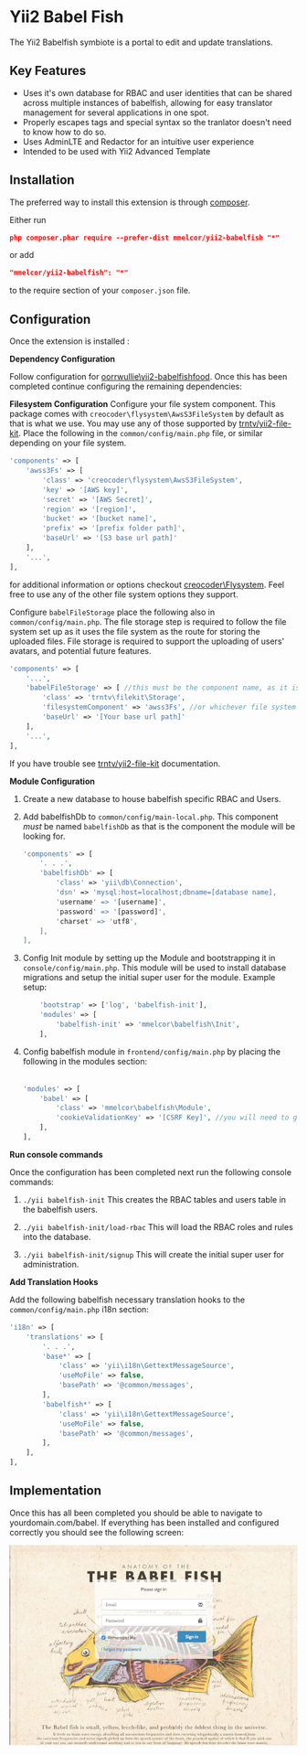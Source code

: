 Yii2 Babel Fish
===============
The Yii2 Babelfish symbiote is a portal to edit and update translations.


Key Features
------------

* Uses it's own database for RBAC and user identities that can be shared across multiple instances of babelfish, allowing for easy translator management for several applications in one spot.
* Properly escapes tags and special syntax so the tranlator doesn't need to know how to do so.
* Uses AdminLTE and Redactor for an intuitive user experience
* Intended to be used with Yii2 Advanced Template

Installation
------------

The preferred way to install this extension is through [composer](http://getcomposer.org/download/).

Either run

```json
php composer.phar require --prefer-dist mmelcor/yii2-babelfish "*"
```

or add

```json
"mmelcor/yii2-babelfish": "*"
```

to the require section of your `composer.json` file.


Configuration
-------------

Once the extension is installed :

**Dependency Configuration**

Follow configuration for [oorrwullie\yii2-babelfishfood](https://github.com/oorrwullie/yii2-babelfishfood).
Once this has been completed continue configuring the remaining dependencies:

**Filesystem Configuration**
Configure your file system component. This package comes with `creocoder\flysystem\AwsS3FileSystem` by default as that is what we use. You may use any of those supported by [trntv/yii2-file-kit](https://github.com/trntv/yii2-file-ki).  Place the following in the `common/config/main.php` file, or similar depending on your file system.

```php
'components' => [
	'awss3Fs' => [
		'class' => 'creocoder\flysystem\AwsS3FileSystem',
		'key' => '[AWS key]',
		'secret' => '[AWS Secret]',
		'region' => '[region]',
		'bucket' => '[bucket name]',
		'prefix' => '[prefix folder path]',
		'baseUrl' => '[S3 base url path]'
	],
	'...',
],
```
for additional information or options checkout [creocoder\Flysystem](https://github.com/creocoder/yii2-flysystem). Feel free to use any of the other file system options they support.

Configure `babelFileStorage` place the following also in `common/config/main.php`. The file storage step is required to follow the file system set up as it uses the file system as the route for storing the uploaded files. File storage is required to support the uploading of users' avatars, and potential future features.

```php
'components' => [
	'...',
	'babelFileStorage' => [ //this must be the component name, as it is being used in the module.
		'class' => 'trntv\filekit\Storage',
		'filesystemComponent' => 'awss3Fs', //or whichever file system you are using.
		'baseUrl' => '[Your base url path]'
	],
	'...',
],
```

If you have trouble see [trntv/yii2-file-kit](https://github.com/trntv/yii2-file-kit) documentation.

**Module Configuration**

1. Create a new database to house babelfish specific RBAC and Users.

1. Add babelfishDb to `common/config/main-local.php`. This component *must* be named `babelfishDb` as that is the component the module will be looking for.

	```php
	'components' => [
		'. . .',
		'babelfishDb' => [
			'class' => 'yii\db\Connection',
			'dsn' => 'mysql:host=localhost;dbname=[database name],
			'username' => '[username]',
			'password' => '[password]',
			'charset' => 'utf8',
		],
	],
	```

1. Config Init module by setting up the Module and bootstrapping it in `console/config/main.php`. This module will be used to install database migrations and setup the initial super user for the module. Example setup:

	```php
	    'bootstrap' => ['log', 'babelfish-init'],
		'modules' => [
			'babelfish-init' => 'mmelcor\babelfish\Init',
		],
	```

1. Config babelfish module in `frontend/config/main.php` by placing the following in the modules section:

	```php
	
	'modules' => [
		'babel' => [
			'class' => 'mmelcor\babelfish\Module',
			'cookieValidationKey' => '[CSRF Key]', //you will need to generate a unique validation key.
		],
	],
	```

**Run console commands**

Once the configuration has been completed next run the following console commands:

1. `./yii babelfish-init` This creates the RBAC tables and users table in the babelfish users.

1. `./yii babelfish-init/load-rbac` This will load the RBAC roles and rules into the database.

1. `./yii babelfish-init/signup` This will create the initial super user for administration.

**Add Translation Hooks**

Add the following babelfish necessary translation hooks to the `common/config/main.php` i18n section:

```php
'i18n' => [
	'translations' => [
		'. . .',
		'base*' => [
			'class' => 'yii\i18n\GettextMessageSource',
			'useMoFile' => false,
			'basePath' => '@common/messages',
		],
		'babelfish*' => [
			'class' => 'yii\i18n\GettextMessageSource',
			'useMoFile' => false,
			'basePath' => '@common/messages',
		],
	],
],
```

Implementation
--------------

Once this has all been completed you should be able to navigate to yourdomain.com/babel. If everything has been installed and configured correctly you should see the following screen:

![babelfish login screenshot](login.png)